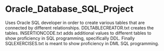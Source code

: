 # Oracle_Database_SQL_Project

Uses Oracle SQL developer in order to create various tables that are connected by different relationships. DDLTABLECREATOR.txt creates the tables. INSERTIONCODE.txt adds additional values to different tables to show proficiency in SQL programming, specifically DDL. Finally SQLEXERCISES.txt is meant to show proficiency in DML SQL programming.
